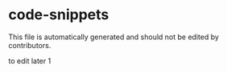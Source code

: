 # code-snippets

This file is automatically generated and should not be edited by contributors.

to edit later 1